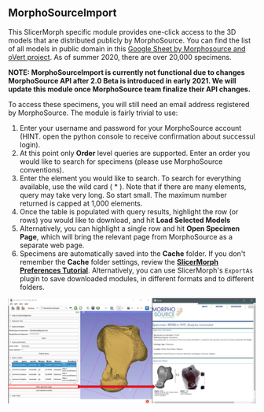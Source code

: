 ## MorphoSourceImport
This SlicerMorph specific module provides one-click access to the 3D models that are distributed publicly by MorphoSource. You can find the list of all models in public domain in this [Google Sheet by Morphosource and oVert project](https://docs.google.com/spreadsheets/d/1fhdVv2JwvUJAC4dvSgKZi2pwSl7dPGaB-ksYsB64k4U/edit#gid=0). As of summer 2020, there are over 20,000 specimens.

**NOTE: MorphoSourceImport is currently not functional due to changes MorphoSource API after 2.0 Beta is introduced in early 2021. We will update this module once MorphoSource team finalize their API changes.**

To access these specimens, you will still need an email address registered by MorphoSource. The module is fairly trivial to use:

1. Enter your username and password for your MorphoSource account (HINT. open the python console to receive confirmation about successul login). 
2. At this point only **Order** level queries are supported. Enter an order you would like to search for specimens (please use MorphoSource conventions). 
3. Enter the element you would like to search. To search for everything available, use the wild card ( * ). Note that if there are many elements, query may take very long. So start small. The maximum number returned is capped at 1,000 elements. 
4. Once the table is populated with query results, highlight the row (or rows) you would like to download, and hit **Load Selected Models**
5. Alternatively, you can highlight a single row and hit **Open Specimen Page**, which will bring the relevant page from MorphoSource as a separate web page. 
6. Specimens are automatically saved into the **Cache** folder. If you don't remember the **Cache** folder settings, review the [**SlicerMorph Preferences Tutorial**](https://github.com/SlicerMorph/Tutorials/tree/main/MorphPrefs). Alternatively, you can use SlicerMorph's `ExportAs` plugin to save downloaded modules, in different formats and to different folders. 

<img src="MorphoSourceImport.png">
